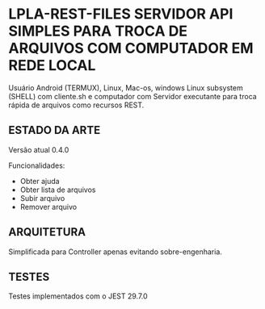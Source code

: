 
# LPLA-REST-FILES SERVIDOR API SIMPLES PARA TROCA DE ARQUIVOS COM COMPUTADOR EM REDE LOCAL

Usuário Android (TERMUX), Linux, Mac-os, windows Linux subsystem (SHELL) com cliente.sh
e computador com Servidor executante para troca rápida de arquivos como recursos REST.

## ESTADO DA ARTE

Versão atual 0.4.0

Funcionalidades:
- Obter ajuda
- Obter lista de arquivos
- Subir arquivo
- Remover arquivo

## ARQUITETURA

Simplificada para Controller apenas evitando sobre-engenharia.

## TESTES

Testes implementados com o JEST 29.7.0

